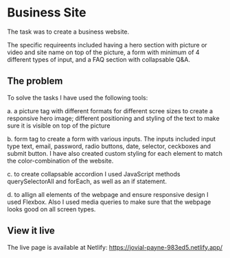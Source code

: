 # Business Site

The task was to create a business website.

The specific requireents included having a hero section with picture or video and site name on top of the picture, a form with minimum of 4 different types of input, and a FAQ section with collapsable Q&A.

## The problem

To solve the tasks I have used the following tools:

a. a picture tag with different formats for different scree sizes to create a responsive hero image; different positioning and styling of the text to make sure it is visible on top of the picture

b. form tag to create a form with various inputs. The inputs included input type text, email, password, radio buttons, date, selector, ceckboxes and submit button. I have also created custom styling for each element to match the color-combination of the website. 

c. to create collapsable accordion I used JavaScript methods querySelectorAll and forEach, as well as an if statement.

d. to allign all elements of the webpage and ensure responsive design I used Flexbox. Also I used media queries to make sure that the webpage looks good on all screen types.


## View it live
The live page is available at Netlify: https://jovial-payne-983ed5.netlify.app/
